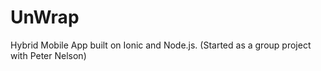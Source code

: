 # UnWrap
Hybrid Mobile App built on Ionic and Node.js. (Started as a group project with Peter Nelson)
